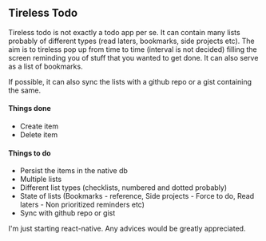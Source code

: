 ## Tireless Todo

Tireless todo is not exactly a todo app per se. It can contain many lists probably of different types (read laters, bookmarks, side projects etc). The aim is to tireless pop up from time to time (interval is not decided) filling the screen reminding you of stuff that you wanted to get done. It can also serve as a list of bookmarks.

If possible, it can also sync the lists with a github repo or a gist containing the same.

#### Things done

* Create item
* Delete item

#### Things to do

* Persist the items in the native db
* Multiple lists
* Different list types (checklists, numbered and dotted probably)
* State of lists (Bookmarks - reference, Side projects - Force to do, Read laters - Non prioritized reminders etc)
* Sync with github repo or gist

I'm just starting react-native. Any advices would be greatly appreciated.

